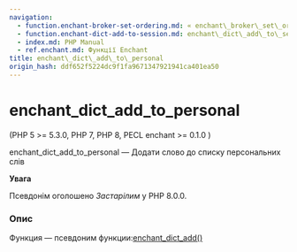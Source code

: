 ```yaml
---
navigation:
  - function.enchant-broker-set-ordering.md: « enchant\_broker\_set\_ordering
  - function.enchant-dict-add-to-session.md: enchant\_dict\_add\_to\_session »
  - index.md: PHP Manual
  - ref.enchant.md: Функції Enchant
title: enchant\_dict\_add\_to\_personal
origin_hash: ddf652f5224dc9f1fa9671347921941ca401ea50
---
```

# enchant\_dict\_add\_to\_personal

(PHP 5 >= 5.3.0, PHP 7, PHP 8, PECL enchant >= 0.1.0 )

enchant\_dict\_add\_to\_personal — Додати слово до списку персональних слів

**Увага**

Псевдонім оголошено *Застарілим* у PHP 8.0.0.

### Опис

Функция — псевдоним функции:[enchant\_dict\_add()](function.enchant-dict-add.md)
